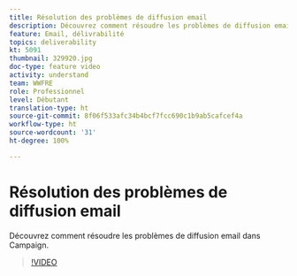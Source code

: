 ```yaml
---
title: Résolution des problèmes de diffusion email
description: Découvrez comment résoudre les problèmes de diffusion email dans Campaign.
feature: Email, délivrabilité
topics: deliverability
kt: 5091
thumbnail: 329920.jpg
doc-type: feature video
activity: understand
team: WWFRE
role: Professionnel
level: Débutant
translation-type: ht
source-git-commit: 8f06f533afc34b4bcf7fcc690c1b9ab5cafcef4a
workflow-type: ht
source-wordcount: '31'
ht-degree: 100%

---
```



# Résolution des problèmes de diffusion email

Découvrez comment résoudre les problèmes de diffusion email dans Campaign.

>[!VIDEO](https://video.tv.adobe.com/v/329920?quality=12)
